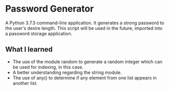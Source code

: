 # Password Generator
A Python 3.7.3 command-line application. It generates a strong password to the user's desire length. This script will be used in the future, imported into a password storage application.

## What I learned
* The use of the module random to generate a random integer which can be used for indexing, in this case.
* A better understanding regarding the string module.
* The use of any() to determine if any element from one list appears in another list.
